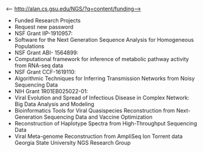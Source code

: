 <-- http://alan.cs.gsu.edu/NGS/?q=content/funding-->

* Funded Research Projects
* Request new password
* NSF Grant IIP-1910957: 
* Software for the Next Generation Sequence Analysis for Homogeneous Populations
* NSF Grant ABI- 1564899:
* Computational framework for inference of metabolic pathway activity from RNA-seq data
* NSF Grant CCF-1619110: 
* Algorithmic Techniques for Inferring Transmission Networks from Noisy Sequencing Data
* NIH Grant 1R01EB025022-01:
* Viral Evolution and Spread of Infectious Disease in Complex Network: Big Data Analysis and Modeling
* Bioinformatics Tools for Viral Quasispecies Reconstruction from Next-Generation Sequencing Data and Vaccine Optimization
* Reconstruction of Haplotype Spectra from High-Throughput Sequencing Data
* Viral Meta-genome Reconstruction from AmpliSeq Ion Torrent data
Georgia State University NGS Research Group